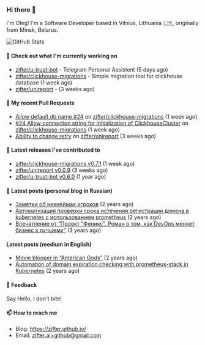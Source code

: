 ### Hi there 👋

I'm Oleg! I'm a Software Developer based in Vilnius, Lithuania 🇱🇹, originally from Minsk, Belarus.

![GitHub Stats](https://github-readme-stats.vercel.app/api?username=zifter&count_private=true&theme=tokyonight&show_icons=true)

#### 👷 Check out what I'm currently working on

- [zifter/u-trust-bot](https://github.com/zifter/u-trust-bot) - Telegram Personal Assistent (5 days ago)
- [zifter/clickhouse-migrations](https://github.com/zifter/clickhouse-migrations) - Simple migration tool for clickhouse database (1 week ago)
- [zifter/unireport](https://github.com/zifter/unireport) -  (3 weeks ago)

#### 🔨 My recent Pull Requests

- [Allow default db name #24](https://github.com/zifter/clickhouse-migrations/pull/26) on [zifter/clickhouse-migrations](https://github.com/zifter/clickhouse-migrations) (1 week ago)
- [#24 Allow connection string for initialization of ClickhouseCluster](https://github.com/zifter/clickhouse-migrations/pull/25) on [zifter/clickhouse-migrations](https://github.com/zifter/clickhouse-migrations) (1 week ago)
- [Ability to change retry](https://github.com/zifter/unireport/pull/3) on [zifter/unireport](https://github.com/zifter/unireport) (3 weeks ago)

#### 🚀 Latest releases I've contributed to
- [zifter/clickhouse-migrations v0.7.1](https://github.com/zifter/clickhouse-migrations/releases/tag/v0.7.1) (1 week ago)
- [zifter/unireport v0.0.9](https://github.com/zifter/unireport/releases/tag/v0.0.9) (3 weeks ago)
- [zifter/u-trust-bot v0.6.0](https://github.com/zifter/u-trust-bot/releases/tag/v0.6.0) (1 year ago)

#### 📄 Latest posts (personal blog in Russian)
- [Заметки об никнеймах игроков](https://zifter.github.io/offtopic/gamedev/2021/12/10/nicknames-in-games.html) (2 years ago)
- [Автоматизация проверки срока истечения регистрации домена в kubernetes с использованием prometheus](https://zifter.github.io/devops/2021/09/12/domain-expiration-prometheus-exporter.html) (2 years ago)
- [Впечатление от “Проект “Феникс”. Роман о том, как DevOps меняет бизнес к лучшему”](https://zifter.github.io/offtopic/2021/01/09/fenix-book-review.html) (3 years ago)

#### Latest posts (medium in English)
- [Movie blooper in “American Gods”](https://medium.com/@zifter/movie-blooper-in-american-gods-aee3b286b899?source=rss-766601af1f16------2) (2 years ago)
- [Automation of domain expiration checking with prometheus-stack in Kubernetes](https://medium.com/@zifter/automation-of-domain-expiration-checking-with-prometheus-stack-in-kubernetes-ea4e4571f5b4?source=rss-766601af1f16------2) (2 years ago)

#### 💬 Feedback

Say Hello, I don't bite!

#### 📫 How to reach me

- Blog: https://zifter.github.io/
- Email: zifter.ai+github@gmail.com
